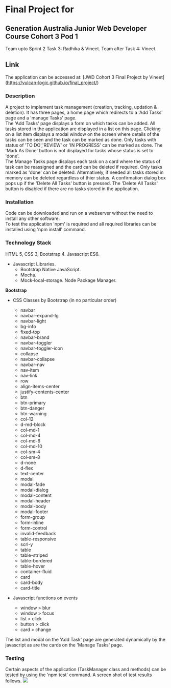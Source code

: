 # Final Project for 
## Generation Australia Junior Web Developer Course Cohort 3 Pod 1
Team upto Sprint 2 Task 3: Radhika & Vineet.
Team after Task 4: Vineet.

## Link
The application can be accessed at: [JWD Cohort 3 Final Project by Vineet] (https://vulcan-logic.github.io/final_project/)

### Description 
A project to implement task management (creation, tracking, updation & deletion). 
It has three pages, a home page which redirects to a 'Add Tasks' page and a 'manage Tasks' page.  
The 'Add Tasks' page displays a form on which tasks can be added. All tasks stored in the application are displayed in a list on this page. 
Clicking on a list item displays a modal window on the screen where details of the tasks can be seen and the task can be marked as done. 
Only tasks  with status of 'TO DO','REVIEW' or 'IN PROGRESS' can be marked as done. The 'Mark As Done' button is not displayed for tasks whose 
status is set to 'done'.  
The Manage Tasks page displays each task on a card where the status of task can be reassigned and the card can be 
deleted if required. Only tasks marked as 'done' can be deleted. 
Alternatively, if needed all tasks stored in memory can be deleted regardless of thier status. 
A confirmation dialog box pops up if the 'Delete All Tasks' button is pressed. 
The 'Delete All Tasks' button is disabled if there are no tasks stored in the application.  

### Installation
Code can be downloaded and run on a webserver without the need to install any other software.  
To test the application 'npm' is required and all required libraries can be installed using 'npm install' command. 

### Technology Stack
HTML 5, 
CSS 3, 
Bootstrap 4. 
Javascript ES6. 
* Javascript Libraries. 
  + Bootstrap Native JavaScript. 
  + Mocha. 
  + Mock-local-storage. 
Node Package Manager.

**Bootstrap**
* CSS Classes by Bootstrap (in no particular order)
  + navbar
  + navbar-expand-lg
  + navbar-light
  + bg-info
  + fixed-top
  + navbar-brand
  + navbar-toggler
  + navbar-toggler-icon
  + collapse
  + navbar-collapse
  + navbar-nav
  + nav-item
  + nav-link
  + row 
  + align-items-center 
  + justify-contents-center
  + btn
  + btn-primary
  + btn-danger
  + btn-warning
  + col-12
  + d-md-block 
  + col-md-1
  + col-md-4
  + col-md-6 
  + col-md-10
  + col-sm-4
  + col-sm-8
  + d-none
  + d-flex 
  + text-center
  + modal
  + modal-fade
  + modal-dialog
  + modal-content
  + modal-header
  + modal-body
  + modal-footer
  + form-group 
  + form-inline
  + form-control
  + invalid-feedback
  + table-responsive 
  + scrl-y
  + table 
  + table-striped 
  + table-bordered 
  + table-hover
  + container-fluid
  + card
  + card-body
  + card-title

* Javascript functions on events
  + window > blur
  + window > focus
  + list > click
  + button > click
  + card > change

The list and modal on the 'Add Task' page are generated dynamically by the javascript as are the cards on the 'Manage Tasks' page. 

### Testing 
Certain aspects of the application (TaskManager class and methods) can be tested by using the 'npm test' command. 
A screen shot of test results follows.
![]('test-results.png')






